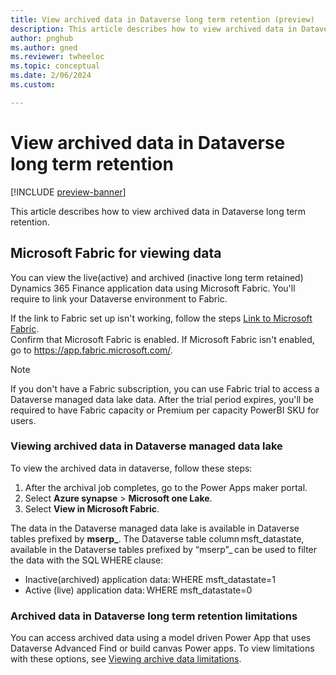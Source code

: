 ```yaml
---
title: View archived data in Dataverse long term retention (preview)  
description: This article describes how to view archived data in Dataverse long term retention.  
author: pnghub
ms.author: gned
ms.reviewer: twheeloc
ms.topic: conceptual
ms.date: 2/06/2024
ms.custom:

---
```

# View archived data in Dataverse long term retention 

[!INCLUDE [preview-banner](../../../supply-chain/includes/preview-banner.md)]

This article describes how to view archived data in Dataverse long term retention. 

## Microsoft Fabric for viewing data 

You can view the live(active) and archived (inactive long term retained) Dynamics 365 Finance application data using Microsoft Fabric. You'll require to link your Dataverse environment to Fabric.  

If the link to Fabric set up isn't working, follow the steps [Link to Microsoft Fabric](/power-apps/maker/data-platform/azure-synapse-link-view-in-fabric#link-to-microsoft-fabric).  
Confirm that Microsoft Fabric is enabled. If Microsoft Fabric isn't enabled, go to https://app.fabric.microsoft.com/. 

>[!Note]
>If you don't have a Fabric subscription, you can use Fabric trial to access a Dataverse managed data lake data. After the trial period expires, you'll be required to have Fabric capacity or Premium per capacity PowerBI SKU for users. 

### Viewing archived data in Dataverse managed data lake 

To view the archived data in dataverse, follow these steps:
1. After the archival job completes, go to the Power Apps maker portal.
2. Select **Azure synapse** > **Microsoft one Lake**.
3. Select **View in Microsoft Fabric**. 

The data in the Dataverse managed data lake is available in Dataverse tables prefixed by **mserp_**. The Dataverse table column msft_datastate, available in the Dataverse tables prefixed by “mserp”_ can be used to filter the data with the SQL WHERE clause: 
 - Inactive(archived) application data: WHERE msft_datastate=1
 - Active (live) application data: WHERE msft_datastate=0 


### Archived data in Dataverse long term retention limitations

You can access archived data using a model driven Power App that uses Dataverse Advanced Find or build canvas Power apps. 
To view limitations with these options, see [Viewing archive data limitations](/power-apps/maker/data-platform/data-retention-view#limitations-for-retrieval-of-retained-data).  

 

